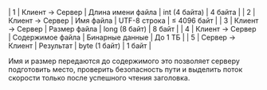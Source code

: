 | 1    | Клиент → Сервер | Длина имени файла | int (4 байта)   | 4 байта     |
| 2    | Клиент → Сервер | Имя файла         | UTF-8 строка    | ≤ 4096 байт |
| 3    | Клиент → Сервер | Размер файла      | long (8 байт)   | 8 байт      |
| 4    | Клиент → Сервер | Содержимое файла  | Бинарные данные | До 1 ТБ     |
| 5    | Сервер → Клиент | Результат         | byte (1 байт)   | 1 байт      |

Имя и размер передаются до содержимого
 это позволяет серверу подготовить место,
  проверить безопасность пути и выделить
   поток скорости только после успешного
    чтения заголовка.